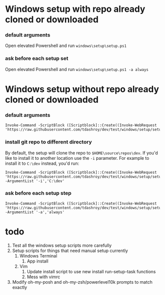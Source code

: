 # Windows setup with repo already cloned or downloaded

### default arguments 
Open elevated Powershell and run `windows\setup\setup.ps1`

### ask before each setup set
Open elevated Powershell and run `windows\setup\setup.ps1 -a always`

# Windows setup without repo already cloned or downloaded

### default arguments
```
Invoke-Command -ScriptBlock ([Scriptblock]::Create((Invoke-WebRequest 'https://raw.githubusercontent.com/tdashroy/dev/test/windows/setup/setup.ps1').Content))
```

### install git repo to different directory
By default, the setup will clone the repo to `$HOME\source\repos\dev`. If you'd like to install it to another location use the `-i` parameter. 
For example to install it to `C:\dev` instead, you'd run:
```
Invoke-Command -ScriptBlock ([Scriptblock]::Create((Invoke-WebRequest 'https://raw.githubusercontent.com/tdashroy/dev/test/windows/setup/setup.ps1').Content)) -ArgumentList '-i','C:\dev'
```

### ask before each setup step
```
Invoke-Command -ScriptBlock ([Scriptblock]::Create((Invoke-WebRequest 'https://raw.githubusercontent.com/tdashroy/dev/test/windows/setup/setup.ps1').Content)) -ArgumentList '-a','always'
```

# todo
1. Test all the windows setup scripts more carefully
1. Setup scripts for things that need manual setup currently
    1. Windows Terminal
        1. App install
    1. Vim
        1. Update install script to use new install run-setup-task functions
        1. Mess with vimrc
1. Modify oh-my-posh and oh-my-zsh/powerlevel10k prompts to match exactly
